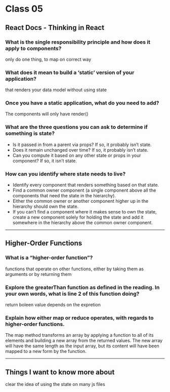 # Class 05

## React Docs - Thinking in React

### What is the single responsibility principle and how does it apply to components?
  only do one thing, to map on correct way
### What does it mean to build a ‘static’ version of your application?
  that renders your data model without using state
### Once you have a static application, what do you need to add?
   The components will only have render()
### What are the three questions you can ask to determine if something is state?
* Is it passed in from a parent via props? If so, it probably isn’t state.
 * Does it remain unchanged over time? If so, it probably isn’t state.
* Can you compute it based on any other state or props in your component? If so, it isn’t state.
  
### How can you identify where state needs to live?
* Identify every component that renders something based on that state.
* Find a common owner component (a single component above all the components that need the state in the hierarchy).
* Either the common owner or another component higher up in the hierarchy should own the state.
* If you can’t find a component where it makes sense to own the state, create a new component solely for holding the state and add it somewhere in the hierarchy above the common owner component.
---
## Higher-Order Functions

### What is a “higher-order function”?
functions that operate on other functions, either by taking them as arguments or by returning them
### Explore the greaterThan function as defined in the reading. In your own words, what is line 2 of this function doing?
return boleen value depends on the expretion

### Explain how either map or reduce operates, with regards to higher-order functions.
 The map method transforms an array by applying a function to all of its elements and building a new array from the returned values. The new array will have the same length as the input array, but its content will have been mapped to a new form by the function.

---
## Things I want to know more about

clear the idea of using the state on many js files